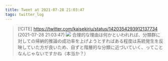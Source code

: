 ```yaml
---
title: Tweet at 2021-07-28 21:03:47
tags: twitter_log
---
```


> [!CITE] https://twitter.com/kaisekiriu/status/1420354293912137734 (2021-07-28 21:03:47)
> ![](https://twitter.com/kaisekiriu/status/1420354293912137734)
> 合理的な理由は何かといわれれば、分類群に対しての帰納的推論の成功率を上げようとすればある程度は系統発生を反映していた方が良いため、自ずと階層的な分類に近づいていく、ってことなんじゃないですかね（本当か？）
